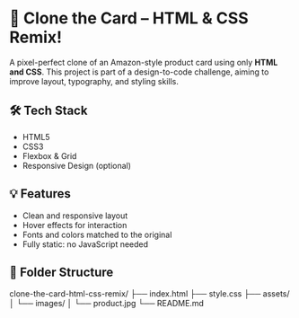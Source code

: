 # 🎴 Clone the Card – HTML & CSS Remix!

A pixel-perfect clone of an Amazon-style product card using only **HTML and CSS**. This project is part of a design-to-code challenge, aiming to improve layout, typography, and styling skills.


## 🛠️ Tech Stack

- HTML5  
- CSS3  
- Flexbox & Grid  
- Responsive Design (optional)

## 💡 Features

- Clean and responsive layout  
- Hover effects for interaction  
- Fonts and colors matched to the original  
- Fully static: no JavaScript needed

## 📁 Folder Structure

clone-the-card-html-css-remix/
├── index.html
├── style.css
├── assets/
│ └── images/
│ └── product.jpg
└── README.md
